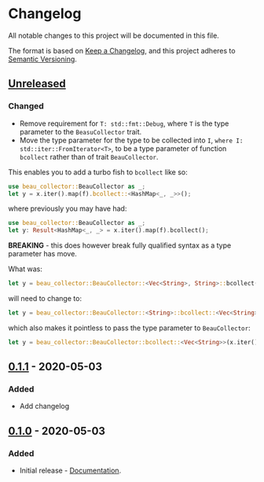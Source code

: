 # Changelog
All notable changes to this project will be documented in this file.

The format is based on [Keep a Changelog](https://keepachangelog.com/en/1.0.0/),
and this project adheres to [Semantic Versioning](https://semver.org/spec/v2.0.0.html).

## [Unreleased]
### Changed
- Remove requirement for `T: std::fmt::Debug`, where `T` is the type parameter
  to the `BeasuCollector` trait.
- Move the type parameter for the type to be collected into `I`,
  `where I: std::iter::FromIterator<T>`, to be a type parameter of function
  `bcollect` rather than of trait `BeauCollector`.

This enables you to add a turbo fish to `bcollect` like so:

```rust
use beau_collector::BeauCollector as _;
let y = x.iter().map(f).bcollect::<HashMap<_, _>>();
```

where previously you may have had:

```rust
use beau_collector::BeauCollector as _;
let y: Result<HashMap<_, _> = x.iter().map(f).bcollect();
```

**BREAKING** - this does however break fully qualified syntax as a type parameter has move.

What was:

```rust
let y = beau_collector::BeauCollector::<Vec<String>, String>::bcollect(x.iter().map(f));
```

will need to change to:

```rust
let y = beau_collector::BeauCollector::<String>::bcollect::<Vec<String>>(x.iter().map(f));
```

which also makes it pointless to pass the type parameter to `BeauCollector`:

```rust
let y = beau_collector::BeauCollector::bcollect::<Vec<String>>(x.iter().map(f));
```

## [0.1.1] - 2020-05-03
### Added
- Add changelog

## [0.1.0] - 2020-05-03
### Added
- Initial release - [Documentation](https://docs.rs/beau_collector/0.1.0/beau_collector/).

[Unreleased]: https://github.com/olivierlacan/keep-a-changelog/compare/0.1.0...HEAD
[0.1.1]: https://github.com/olivierlacan/keep-a-changelog/compare/v0.1.0...v0.1.1
[0.1.0]: https://github.com/olivierlacan/keep-a-changelog/releases/tag/0.1.0


